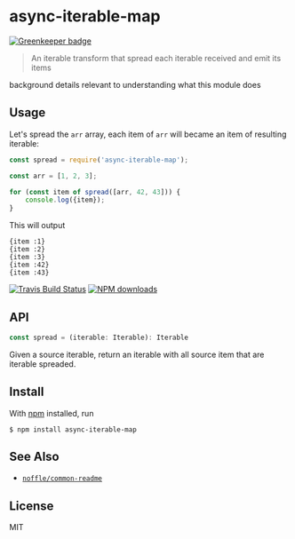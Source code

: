 # async-iterable-map

[![Greenkeeper badge](https://badges.greenkeeper.io/parro-it/async-iterable-map.svg)](https://greenkeeper.io/)

> An iterable transform that spread each iterable received and emit its items

background details relevant to understanding what this module does

## Usage

Let's spread the `arr` array, each item of `arr` will became an item of resulting iterable:

```js
const spread = require('async-iterable-map');

const arr = [1, 2, 3];

for (const item of spread([arr, 42, 43])) {
	console.log({item});
}
```

This will output

```
{item :1}
{item :2}
{item :3}
{item :42}
{item :43}
```

[![Travis Build Status](https://img.shields.io/travis/parro-it/async-iterable-map/master.svg)](http://travis-ci.org/parro-it/async-iterable-map)
[![NPM downloads](https://img.shields.io/npm/dt/async-iterable-map.svg)](https://npmjs.org/package/async-iterable-map)


## API

```js
const spread = (iterable: Iterable): Iterable
```

Given a source iterable, return an iterable with all source item that are iterable spreaded.

## Install

With [npm](https://npmjs.org/) installed, run

```
$ npm install async-iterable-map
```


## See Also

- [`noffle/common-readme`](https://github.com/noffle/common-readme)

## License

MIT

